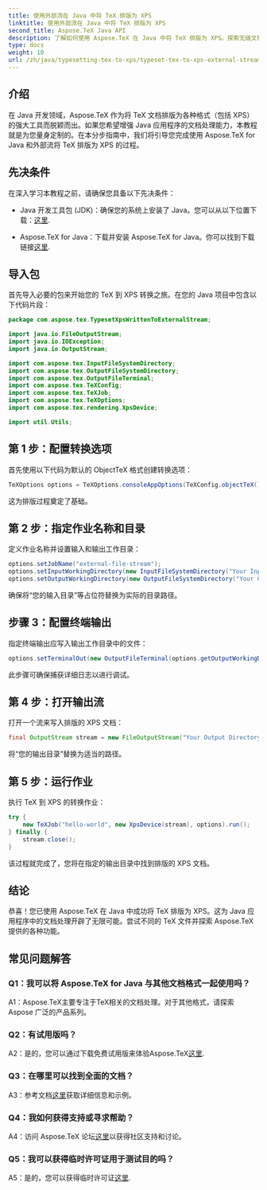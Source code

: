 ```yaml
---
title: 使用外部流在 Java 中将 TeX 排版为 XPS
linktitle: 使用外部流在 Java 中将 TeX 排版为 XPS
second_title: Aspose.TeX Java API
description: 了解如何使用 Aspose.TeX 在 Java 中将 TeX 排版为 XPS。探索无缝文档处理的分步指南。
type: docs
weight: 10
url: /zh/java/typesetting-tex-to-xps/typeset-tex-to-xps-external-stream/
---
```

## 介绍

在 Java 开发领域，Aspose.TeX 作为将 TeX 文档排版为各种格式（包括 XPS）的强大工具而脱颖而出。如果您希望增强 Java 应用程序的文档处理能力，本教程就是为您量身定制的。在本分步指南中，我们将引导您完成使用 Aspose.TeX for Java 和外部流将 TeX 排版为 XPS 的过程。

## 先决条件

在深入学习本教程之前，请确保您具备以下先决条件：

-  Java 开发工具包 (JDK)：确保您的系统上安装了 Java。您可以从以下位置下载：[这里](https://www.oracle.com/java/technologies/javase-downloads.html).

-  Aspose.TeX for Java：下载并安装 Aspose.TeX for Java。你可以找到下载链接[这里](https://releases.aspose.com/tex/java/).

## 导入包

首先导入必要的包来开始您的 TeX 到 XPS 转换之旅。在您的 Java 项目中包含以下代码片段：

```java
package com.aspose.tex.TypesetXpsWrittenToExternalStream;

import java.io.FileOutputStream;
import java.io.IOException;
import java.io.OutputStream;

import com.aspose.tex.InputFileSystemDirectory;
import com.aspose.tex.OutputFileSystemDirectory;
import com.aspose.tex.OutputFileTerminal;
import com.aspose.tex.TeXConfig;
import com.aspose.tex.TeXJob;
import com.aspose.tex.TeXOptions;
import com.aspose.tex.rendering.XpsDevice;

import util.Utils;
```

## 第 1 步：配置转换选项

首先使用以下代码为默认的 ObjectTeX 格式创建转换选项：

```java
TeXOptions options = TeXOptions.consoleAppOptions(TeXConfig.objectTeX());
```

这为排版过程奠定了基础。

## 第 2 步：指定作业名称和目录

定义作业名称并设置输入和输出工作目录：

```java
options.setJobName("external-file-stream");
options.setInputWorkingDirectory(new InputFileSystemDirectory("Your Input Directory"));
options.setOutputWorkingDirectory(new OutputFileSystemDirectory("Your Output Directory"));
```

确保将“您的输入目录”等占位符替换为实际的目录路径。

## 步骤 3：配置终端输出

指定终端输出应写入输出工作目录中的文件：

```java
options.setTerminalOut(new OutputFileTerminal(options.getOutputWorkingDirectory()));
```

此步骤可确保捕获详细日志以进行调试。

## 第 4 步：打开输出流

打开一个流来写入排版的 XPS 文档：

```java
final OutputStream stream = new FileOutputStream("Your Output Directory" + options.getJobName() + ".xps");
```

将“您的输出目录”替换为适当的路径。

## 第 5 步：运行作业

执行 TeX 到 XPS 的转换作业：

```java
try {
    new TeXJob("hello-world", new XpsDevice(stream), options).run();
} finally {
    stream.close();
}
```

该过程就完成了，您将在指定的输出目录中找到排版的 XPS 文档。

## 结论

恭喜！您已使用 Aspose.TeX 在 Java 中成功将 TeX 排版为 XPS。这为 Java 应用程序中的文档处理开辟了无限可能。尝试不同的 TeX 文件并探索 Aspose.TeX 提供的各种功能。

## 常见问题解答

### Q1：我可以将 Aspose.TeX for Java 与其他文档格式一起使用吗？

A1：Aspose.TeX主要专注于TeX相关的文档处理。对于其他格式，请探索 Aspose 广泛的产品系列。

### Q2：有试用版吗？

 A2：是的，您可以通过下载免费试用版来体验Aspose.TeX[这里](https://releases.aspose.com/).

### Q3：在哪里可以找到全面的文档？

 A3：参考文档[这里](https://reference.aspose.com/tex/java/)获取详细信息和示例。

### Q4：我如何获得支持或寻求帮助？

 A4：访问 Aspose.TeX 论坛[这里](https://forum.aspose.com/c/tex/47)以获得社区支持和讨论。

### Q5：我可以获得临时许可证用于测试目的吗？

 A5：是的，您可以获得临时许可证[这里](https://purchase.aspose.com/temporary-license/).